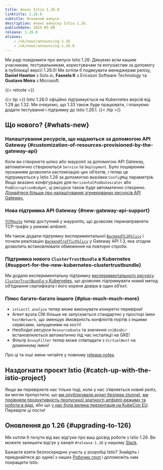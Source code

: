 ```yaml
---
title: Анонс Istio 1.26.0
linktitle: 1.26.0
subtitle: Основний випуск
description: Анонс випуску Istio 1.26.
publishdate: 2025-05-08
release: 1.26.0
aliases:
    - /uk/news/announcing-1.26
    - /uk/news/announcing-1.26.0
---
```


Ми раді повідомити про випуск Istio 1.26. Дякуємо всім нашим учасникам, тестувальникам, користувачам та ентузіастам за допомогу в публікації версії 1.26.0! Ми хотіли б подякувати менеджерам релізу, **Daniel Hawton** з Solo.io, **Faseela K** з Ericsson Software Technology та **Gustavo Meira** з Microsoft.

{{< relnote >}}

{{< tip >}}
Istio 1.26.0 офіційно підтримується на Kubernetes версій від 1.29 до 1.32. Ми очікуємо, що 1.33 також буде працювати, і плануємо додати тестування і підтримку до Istio 1.26.1.
{{< /tip >}}

## Що нового? {#whats-new}

### Налаштування ресурсів, що надаються за допомогою API Gateway {#customization-of-resources-provisioned-by-the-gateway-api}

Коли ви створюєте шлюз або waypoint за допомогою API Gateway, автоматично створюються `Service` та `Deployment`. Було поширеним проханням дозволити кастомізацію цих обʼєктів, і тепер це підтримується у Istio 1.26 за допомогою вказівки `ConfigMap` параметрів. Якщо вказано конфігурацію для `HorizontalPodAutoscaler` або `PodDisruptionBudget`, ці ресурси також буде автоматично створено. [Дізнайтеся більше про налаштування згенерованих ресурсів API Gateway.](/docs/tasks/traffic-management/ingress/gateway-api/#automated-deployment)

### Нова підтримка API Gateway {#new-gateway-api-support}

[`TCPRoute`](https://gateway-api.sigs.k8s.io/guides/tcp/) тепер доступний у waypoints, що дозволяє перенаправляти TCP-трафік у режимі ambient.

Ми також додали підтримку експериментальної [`BackendTLSPolicy`](https://gateway-api.sigs.k8s.io/api-types/backendtlspolicy/) і почали реалізацію [`BackendTrafficPolicy`](https://gateway-api.sigs.k8s.io/api-types/backendtrafficpolicy/) у Gateway API 1.3, яка згодом дозволить встановлювати обмеження на повторні спроби.

### Підтримка нового `ClusterTrustBundle` в Kubernetes {#support-for-the-new-kubernetes-clustertrustbundle}

Ми додали експериментальну підтримку [експериментального ресурсу `ClusterTrustBundle` у Kubernetes](https://kubernetes.io/docs/reference/access-authn-authz/certificate-signing-requests/#cluster-trust-bundles), що дозволяє підтримувати новий метод обʼєднання сертифіката і його кореня довіри в один обʼєкт.

### Плюс багато-багато іншого {#plus-much-much-more}

* `istioctl analyze` тепер може виконувати конкретні перевірки!
* Агент вузла CNI більше не запускається стандартно у просторі імен `hostNetwork`, що зменшує ймовірність конфліктів портів з іншими сервісами, запущеними на хості!
* Необхідні ресурси `ResourceQuota` та значення `cniBinDir` встановлюються автоматично під час інсталяції на GKE!
* Фільтр `EnvoyFilter` тепер може співпадати з `VirtualHost` на доменному імені!

Про ці та інші зміни читайте у повному [release notes](change-notes/).

## Наздогнати проєкт Istio {#catch-up-with-the-istio-project}

Якщо ви перевіряєте нас тільки тоді, коли у нас зʼявляється новий реліз, ви могли пропустити, що [ми опублікували аудит безпеки ztunnel](/blog/2025/ztunnel-security-assessment/), [ми порівняли продуктивність пропускної здатності ambient-режиму та роботи в ядрі](/blog/2025/ambient-performance/), або що [у нас була велика презентація на KubeCon EU](/blog/2025/istio-at-kubecon-eu/). Перевірте ці пости!

## Оновлення до 1.26 {#upgrading-to-126}

Ми хотіли б почути від вас відгуки про ваш досвід роботи з Istio 1.26. Ви можете залишити відгук у каналі `#release-1.26` у нашому [Slack](https://slack.istio.io/).

Бажаєте взяти безпосередню участь у розробці Istio? Знайдіть і приєднайтеся до однієї з наших [Робочих груп](https://github.com/istio/community/blob/master/WORKING-GROUPS.md) і допоможіть нам покращити Istio.
